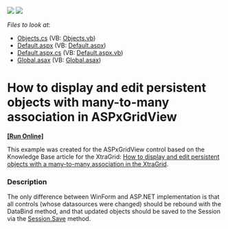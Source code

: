 <!-- default badges list -->
[![](https://img.shields.io/badge/Open_in_DevExpress_Support_Center-FF7200?style=flat-square&logo=DevExpress&logoColor=white)](https://supportcenter.devexpress.com/ticket/details/E2103)
[![](https://img.shields.io/badge/📖_How_to_use_DevExpress_Examples-e9f6fc?style=flat-square)](https://docs.devexpress.com/GeneralInformation/403183)
<!-- default badges end -->
<!-- default file list -->
*Files to look at*:

* [Objects.cs](./CS/WebSite/App_Code/Objects.cs) (VB: [Objects.vb](./VB/WebSite/App_Code/Objects.vb))
* [Default.aspx](./CS/WebSite/Default.aspx) (VB: [Default.aspx](./VB/WebSite/Default.aspx))
* [Default.aspx.cs](./CS/WebSite/Default.aspx.cs) (VB: [Default.aspx.vb](./VB/WebSite/Default.aspx.vb))
* [Global.asax](./CS/WebSite/Global.asax) (VB: [Global.asax](./VB/WebSite/Global.asax))
<!-- default file list end -->
# How to display and edit persistent objects with many-to-many association in ASPxGridView
<!-- run online -->
**[[Run Online]](https://codecentral.devexpress.com/e2103)**
<!-- run online end -->


<p>This example was created for the ASPxGridView control based on the Knowledge Base article for the XtraGrid: <a href="https://www.devexpress.com/Support/Center/p/A920">How to display and edit persistent objects with a many-to-many association in the XtraGrid</a>.</p>


<h3>Description</h3>

<p>The only difference between WinForm and ASP.NET implementation is that all controls (whose datasources were changed) should be rebound with the DataBind method, and that updated objects should be saved to the Session via the <a href="http://documentation.devexpress.com/#XPO/DevExpressXpoSession_Savetopic">Session.Save</a> method.</p>

<br/>


